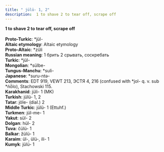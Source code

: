 ```yaml
---
title: " jülü- 1, 2"
description:  1 to shave 2 to tear off, scrape off
---
```

<strong> 1 to shave 2 to tear off, scrape off</strong><br><br>
<strong>Proto-Turkic</strong>:  *jül-<br>
<strong>Altaic etymology</strong>:  Altaic etymology<br>
<strong> Proto-Altaic</strong>:  *zŭli<br>
<strong>Russian meaning</strong>:  1 брить 2 срывать, соскребать<br>
<strong>Turkic</strong>:  *jül-<br>
<strong>Mongolian</strong>:  *sülbe-<br>
<strong>Tungus-Manchu</strong>:  *suli-<br>
<strong>Japanese</strong>:  *suru-ntǝ-<br>
<strong>Comments</strong>:  EDT 919, VEWT 213, ЭСТЯ 4, 216 (confused with *jol- q. v. sub *ńŏ̀lo), Stachowski 115.<br>
<strong>Karakhanid</strong>:  jüli- 1 (MK)<br>
<strong>Turkish</strong>:  jülü- 1, 2<br>
<strong>Tatar</strong>:  jöle- (dial.) 2<br>
<strong>Middle Turkic</strong>:  jülü- 1 (Ettuhf.)<br>
<strong>Turkmen</strong>:  jül-me- 1<br>
<strong>Yakut</strong>:  sül- 2<br>
<strong>Dolgan</strong>:  hül- 2<br>
<strong>Tuva</strong>:  čülü- 1<br>
<strong>Balkar</strong>:  žülü- 1<br>
<strong>Karaim</strong>:  ül-, ülü-, ili- 1<br>
<strong>Kumyk</strong>:  jülü- 1<br>


